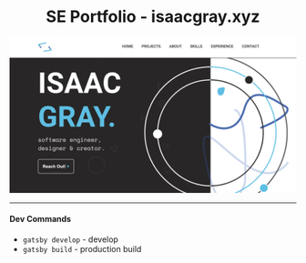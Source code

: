<h1 align="center">
  SE Portfolio - isaacgray.xyz
</h1>

![Site Screenshot](Website.png)
___

#### Dev Commands
- `gatsby develop` - develop
- `gatsby build` - production build
